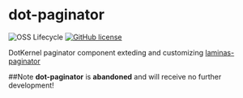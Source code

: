 # dot-paginator


![OSS Lifecycle](https://img.shields.io/osslifecycle/dotkernel/dot-paginator)
[![GitHub license](https://img.shields.io/github/license/dotkernel/dot-paginator)](https://github.com/dotkernel/dot-paginator/blob/2.0/LICENSE.md)

DotKernel paginator component exteding and customizing [laminas-paginator](https://github.com/laminas/laminas-paginator)

##Note
**dot-paginator** is **abandoned** and will receive no further development!
